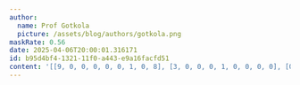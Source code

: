```yaml
---
author:
  name: Prof Gotkola
  picture: /assets/blog/authors/gotkola.png
maskRate: 0.56
date: 2025-04-06T20:00:01.316171
id: b95d4bf4-1321-11f0-a443-e9a16facfd51
content: '[[9, 0, 0, 0, 0, 0, 1, 0, 8], [3, 0, 0, 0, 1, 0, 0, 0, 0], [0, 0, 6, 9, 0, 0, 5, 4, 0], [0, 2, 0, 6, 4, 0, 0, 1, 3], [4, 0, 0, 0, 8, 1, 0, 5, 9], [0, 0, 1, 0, 0, 3, 0, 6, 0], [0, 4, 0, 1, 6, 0, 0, 8, 0], [6, 0, 7, 8, 5, 0, 9, 0, 0], [5, 1, 8, 3, 0, 0, 4, 0, 0]]'
---
```


